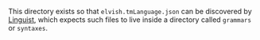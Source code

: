 This directory exists so that `elvish.tmLanguage.json` can be discovered by
[Linguist](https://github.com/github/linguist), which expects such files to live
inside a directory called `grammars` or `syntaxes`.
